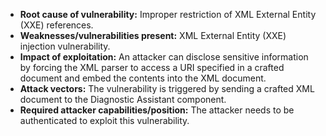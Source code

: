 - **Root cause of vulnerability:** Improper restriction of XML External Entity (XXE) references.
- **Weaknesses/vulnerabilities present:** XML External Entity (XXE) injection vulnerability.
- **Impact of exploitation:** An attacker can disclose sensitive information by forcing the XML parser to access a URI specified in a crafted document and embed the contents into the XML document.
- **Attack vectors:** The vulnerability is triggered by sending a crafted XML document to the Diagnostic Assistant component.
- **Required attacker capabilities/position:** The attacker needs to be authenticated to exploit this vulnerability.